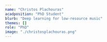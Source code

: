```yaml
---
name: "Christos Plachouras"
acadposition: "PhD Student"
blurb: "Deep learning for low-resource music"
themes: []
role: "PhD"
image: "./christosplachouras.png"
---
```

